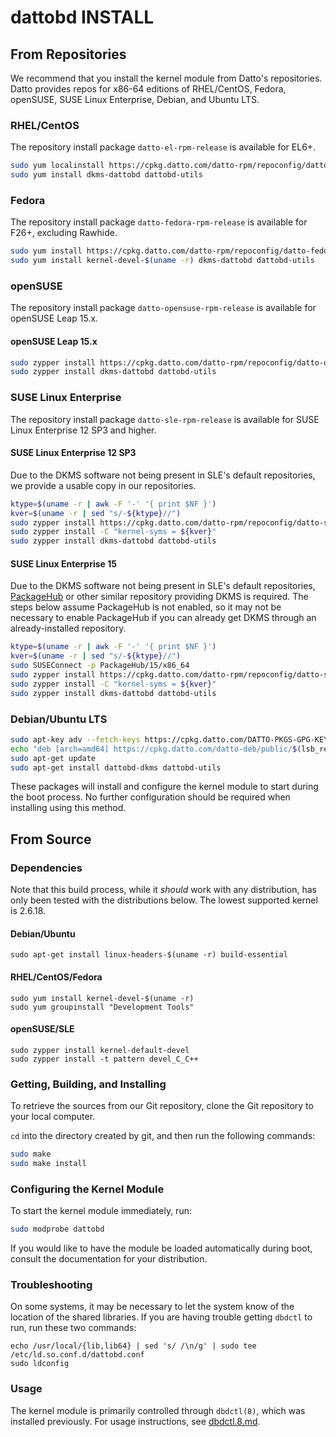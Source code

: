 # dattobd INSTALL

## From Repositories
We recommend that you install the kernel module from Datto's repositories. Datto provides repos for x86-64 editions of RHEL/CentOS, Fedora, openSUSE, SUSE Linux Enterprise, Debian, and Ubuntu LTS.

### RHEL/CentOS
The repository install package `datto-el-rpm-release` is available for EL6+.
```bash
sudo yum localinstall https://cpkg.datto.com/datto-rpm/repoconfig/datto-el-rpm-release-$(rpm -E %rhel)-latest.noarch.rpm
sudo yum install dkms-dattobd dattobd-utils
```
### Fedora
The repository install package `datto-fedora-rpm-release` is available for F26+, excluding Rawhide.
```bash
sudo yum install https://cpkg.datto.com/datto-rpm/repoconfig/datto-fedora-rpm-release-$(rpm -E %fedora)-latest.noarch.rpm
sudo yum install kernel-devel-$(uname -r) dkms-dattobd dattobd-utils
```
### openSUSE
The repository install package `datto-opensuse-rpm-release` is available for openSUSE Leap 15.x.
#### openSUSE Leap 15.x
```bash
sudo zypper install https://cpkg.datto.com/datto-rpm/repoconfig/datto-opensuse-rpm-release-15.0-latest.noarch.rpm
sudo zypper install dkms-dattobd dattobd-utils
```
### SUSE Linux Enterprise
The repository install package `datto-sle-rpm-release` is available for SUSE Linux Enterprise 12 SP3 and higher.
#### SUSE Linux Enterprise 12 SP3
Due to the DKMS software not being present in SLE's default repositories, we provide a usable copy in
our repositories.
```bash
ktype=$(uname -r | awk -F '-' '{ print $NF }')
kver=$(uname -r | sed "s/-${ktype}//")
sudo zypper install https://cpkg.datto.com/datto-rpm/repoconfig/datto-sle-rpm-release-12-latest.noarch.rpm
sudo zypper install -C "kernel-syms = ${kver}"
sudo zypper install dkms-dattobd dattobd-utils
```
#### SUSE Linux Enterprise 15
Due to the DKMS software not being present in SLE's default repositories, [PackageHub](https://packagehub.suse.com/) or other similar
repository providing DKMS is required. The steps below assume PackageHub is not enabled, so it may not be necessary to enable
PackageHub if you can already get DKMS through an already-installed repository.
```bash
ktype=$(uname -r | awk -F '-' '{ print $NF }')
kver=$(uname -r | sed "s/-${ktype}//")
sudo SUSEConnect -p PackageHub/15/x86_64
sudo zypper install https://cpkg.datto.com/datto-rpm/repoconfig/datto-sle-rpm-release-15-latest.noarch.rpm
sudo zypper install -C "kernel-syms = ${kver}"
sudo zypper install dkms-dattobd dattobd-utils
```
### Debian/Ubuntu LTS
```bash
sudo apt-key adv --fetch-keys https://cpkg.datto.com/DATTO-PKGS-GPG-KEY
echo "deb [arch=amd64] https://cpkg.datto.com/datto-deb/public/$(lsb_release -sc) $(lsb_release -sc) main" | sudo tee /etc/apt/sources.list.d/datto-linux-agent.list
sudo apt-get update
sudo apt-get install dattobd-dkms dattobd-utils
```

These packages will install and configure the kernel module to start during the boot process. No further configuration should be required when installing using this method.


## From Source

### Dependencies

Note that this build process, while it _should_ work with any distribution, has only been tested with the distributions below. The lowest supported kernel is 2.6.18.

#### Debian/Ubuntu
```
sudo apt-get install linux-headers-$(uname -r) build-essential
```

#### RHEL/CentOS/Fedora
```
sudo yum install kernel-devel-$(uname -r)
sudo yum groupinstall "Development Tools"
```

#### openSUSE/SLE
```
sudo zypper install kernel-default-devel
sudo zypper install -t pattern devel_C_C++
```

### Getting, Building, and Installing
To retrieve the sources from our Git repository, clone the Git repository to your local computer.

`cd` into the directory created by git, and then run the following commands:
```bash
sudo make
sudo make install
```

### Configuring the Kernel Module
To start the kernel module immediately, run:
```bash
sudo modprobe dattobd
```

If you would like to have the module be loaded automatically during boot, consult the documentation for your distribution.

### Troubleshooting
On some systems, it may be necessary to let the system know of the location of the shared libraries. If you are having trouble getting `dbdctl` to run, run these two commands:
```
echo /usr/local/{lib,lib64} | sed 's/ /\n/g' | sudo tee /etc/ld.so.conf.d/dattobd.conf
sudo ldconfig
```

### Usage
The kernel module is primarily controlled through `dbdctl(8)`, which was installed previously. For usage instructions, see [dbdctl.8.md](doc/dbdctl.8.md).
